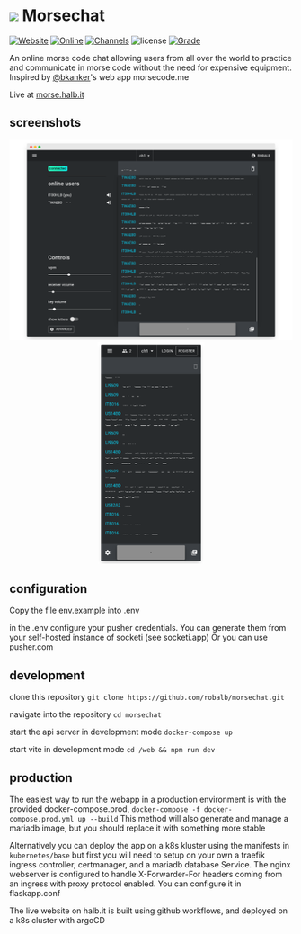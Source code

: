 # <img src="https://i.imgur.com/A8fVeyP.png" height="60"> Morsechat 

[![Website](https://img.shields.io/website?down_message=offline&up_message=up&url=https%3A%2F%2Fmorse.halb.it)](https://morse.halb.it)
[![Online](https://img.shields.io/badge/dynamic/json?label=online%20users&query=%24.online_users&url=https%3A%2F%2Fmorse.halb.it%2Fapi%2Fv1%2Fpublic_stats)](https://morse.halb.it)
[![Channels](https://img.shields.io/badge/dynamic/json?label=active%20channels&query=%24.active_channels&url=https%3A%2F%2Fmorse.halb.it%2Fapi%2Fv1%2Fpublic_stats)](https://morse.halb.it)
![license](https://img.shields.io/github/license/robalb/morsechat.svg)
[![Grade](https://img.shields.io/mozilla-observatory/grade/morse.halb.it?publish)](https://observatory.mozilla.org/analyze/morse.halb.it)

An online morse code chat allowing users from all over the world to practice and communicate in morse code without the need for expensive equipment. Inspired by [@bkanker](https://twitter.com/bkanber)'s web app morsecode.me

Live at [morse.halb.it](https://morse.halb.it/)

## screenshots
<p align="center">
<img src="./docs/tablet_a.png" width="600px" height="auto" />
<img src="./docs/phone.png" width="190px" height="auto" />
</p>

<!--
w 600 200
h 500 400
-->

## configuration

Copy the file env.example into .env

in the .env configure your pusher credentials.
You can generate them from your self-hosted instance of socketi (see socketi.app)
Or you can use pusher.com

## development

clone this repository `git clone https://github.com/robalb/morsechat.git`

navigate into the repository `cd morsechat`

start the api server in development mode `docker-compose up`

start vite in development mode `cd /web && npm run dev`

## production

The easiest way to run the webapp in a production environment is with the provided docker-compose.prod,
`docker-compose -f docker-compose.prod.yml up --build`
This method will also generate and manage a mariadb image, but you should replace it with something more stable


Alternatively you can deploy the app on a k8s kluster using the manifests in `kubernetes/base` but first you will need to
setup on your own a traefik ingress controller, certmanager, and a mariadb database Service.
The nginx webserver is configured to handle X-Forwarder-For headers coming from an ingress with proxy protocol enabled.
You can configure it in flaskapp.conf

The live website on halb.it is built using github workflows, and deployed on a k8s cluster with argoCD

